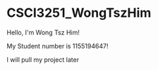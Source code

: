 # CSCI3251_WongTszHim
Hello, I'm Wong Tsz Him!

My Student number is 1155194647!

I will pull my project later
